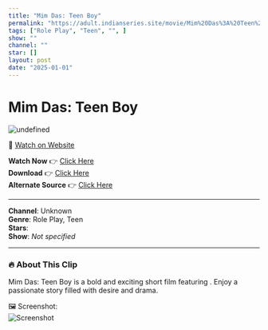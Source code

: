 ```yaml
---
title: "Mim Das: Teen Boy"
permalink: "https://adult.indianseries.site/movie/Mim%20Das%3A%20Teen%20Boy"
tags: ["Role Play", "Teen", "", ]
show: ""
channel: ""
star: []
layout: post
date: "2025-01-01"
---
```


# Mim Das: Teen Boy

![undefined](https://desisins.com/wp-content/uploads/2024/08/Mim-Das-DesiSins.com_.jpg)

🔗 [Watch on Website](https://adult.indianseries.site/movie/Mim%20Das%3A%20Teen%20Boy)

**Watch Now** 👉 [Click Here](https://adult.indianseries.site/movie/Mim%20Das%3A%20Teen%20Boy)  
**Download** 👉 [Click Here](https://adult.indianseries.site/movie/Mim%20Das%3A%20Teen%20Boy)  
**Alternate Source** 👉 [Click Here](https://adult.indianseries.site/movie/Mim%20Das%3A%20Teen%20Boy)

---

**Channel**: Unknown  
**Genre**: Role Play, Teen  
**Stars**:   
**Show**: *Not specified*

---

### 🔥 About This Clip

Mim Das: Teen Boy is a bold and exciting short film featuring . Enjoy a passionate story filled with desire and drama.
 
🖼️ Screenshot:  
![Screenshot](https://desisins.com/wp-content/uploads/2024/08/Mim-Das-DesiSins.com_.jpg)
